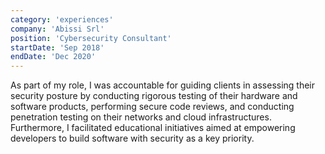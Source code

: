 ```yaml
---
category: 'experiences'
company: 'Abissi Srl'
position: 'Cybersecurity Consultant'
startDate: 'Sep 2018'
endDate: 'Dec 2020'
---
```


As part of my role, I was accountable for guiding clients in assessing their security posture by conducting rigorous testing of their hardware and software products, performing secure code reviews, and conducting penetration testing on their networks and cloud infrastructures. Furthermore, I facilitated educational initiatives aimed at empowering developers to build software with security as a key priority.